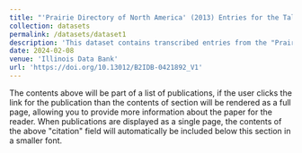 ```yaml
---
title: "'Prairie Directory of North America' (2013) Entries for the Tallgrass, Mixed Grass, and Shortgrass Prairie Regions of the United States"
collection: datasets
permalink: /datasets/dataset1
description: 'This dataset contains transcribed entries from the "Prairie Directory of North America" (Adelman and Schwartz 2013) for the Tallgrass, Mixed Grass, and Shortgrass prairie regions of the united states. We identified the historical spatial extent of the Tallgrass, Mixed Grass, and Shortgrass prairie regions using Ricketts et al. (1999), Olson et al. (2001), and Dixon et al. (2014) and selected the counties entirely or partially within these boundaries from the USDA Forest Service (2022) file. The resulting lists of counties are included as separate files. The dataset contains information on publicly accessible grasslands and prairies in these regions including acreage and amenities like hunting access, restrooms, parking, and trails.'
date: 2024-02-08
venue: 'Illinois Data Bank'
url: 'https://doi.org/10.13012/B2IDB-0421892_V1'
---
```


The contents above will be part of a list of publications, if the user clicks the link for the publication than the contents of section will be rendered as a full page, allowing you to provide more information about the paper for the reader. When publications are displayed as a single page, the contents of the above "citation" field will automatically be included below this section in a smaller font.
